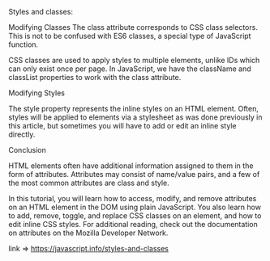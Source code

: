Styles and classes:

Modifying Classes
The class attribute corresponds to CSS class selectors. This is not to be confused with ES6 classes, a special type of JavaScript function.

CSS classes are used to apply styles to multiple elements, unlike IDs which can only exist once per page. In JavaScript, we have the className and classList properties to work with the class attribute.


Modifying Styles

The style property represents the inline styles on an HTML element. Often, styles will be applied to elements via a stylesheet as was done previously in this article, but sometimes you will have to add or edit an inline style directly.

Conclusion

HTML elements often have additional information assigned to them in the form of attributes. Attributes may consist of name/value pairs, and a few of the most common attributes are class and style.

In this tutorial, you will  learn how to access, modify, and remove attributes on an HTML element in the DOM using plain JavaScript. You also learn how to add, remove, toggle, and replace CSS classes on an element, and how to edit inline CSS styles. For additional reading, check out the documentation on attributes on the Mozilla Developer Network.

link => https://javascript.info/styles-and-classes
